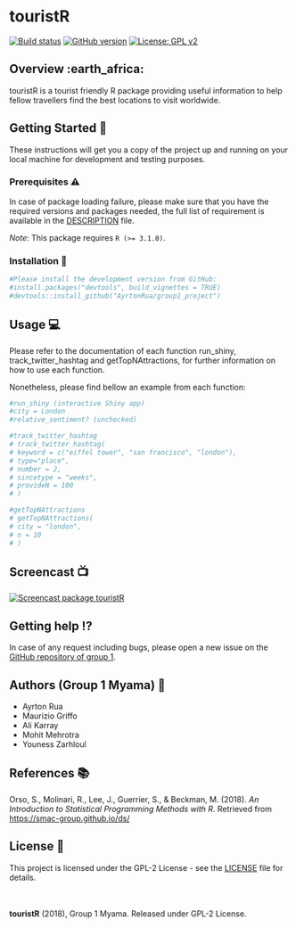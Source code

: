touristR
================

[![Build
status](https://img.shields.io/badge/build-passing-green.svg)](https://github.com/AyrtonRua/group1_project)
[![GitHub
version](https://img.shields.io/badge/Package%20version-1.0.0-orange.svg)](https://github.com/AyrtonRua/group1_project)
[![License: GPL
v2](https://img.shields.io/badge/License-GPL%20v2-blue.svg)](https://www.gnu.org/licenses/old-licenses/gpl-2.0.en.html)

## Overview :earth\_africa:

touristR is a tourist friendly R package providing useful information to
help fellow travellers find the best locations to visit worldwide.

## Getting Started :runner:

These instructions will get you a copy of the project up and running on
your local machine for development and testing purposes.

### Prerequisites :warning:

In case of package loading failure, please make sure that you have the
required versions and packages needed, the full list of requirement is
available in the
[DESCRIPTION](https://github.com/AyrtonRua/group1_project/blob/master/DESCRIPTION)
file.

*Note*: This package requires `R (>= 3.1.0)`.

### Installation :rocket:

``` r
#Please install the development version from GitHub:
#install.packages("devtools", build_vignettes = TRUE)
#devtools::install_github("AyrtonRua/group1_project")
```

## Usage :computer:

Please refer to the documentation of each function run\_shiny,
track\_twitter\_hashtag and getTopNAttractions, for further information
on how to use each function.

Nonetheless, please find bellow an example from each function:

``` r
#run_shiny (interactive Shiny app)
#city = London
#relative_sentiment? (unchecked)

#track_twitter_hashtag
# track_twitter_hashtag(
# keyword = c("eiffel tower", "san francisco", "london"),
# type="place",
# number = 2,
# sincetype = "weeks",
# provideN = 100
# )

#getTopNAttractions
# getTopNAttractions(
# city = "london",
# n = 10
# )
```

## Screencast :tv:

<!-- Video Presentation of the group -->

[![Screencast package
touristR](http://img.youtube.com/vi/p6urWb3U07M/maxresdefault.jpg)](http://www.youtube.com/watch?v=p6urWb3U07M "Screencast package touristR")

## Getting help :interrobang:

In case of any request including bugs, please open a new issue on the
[GitHub repository of
group 1](https://github.com/AyrtonRua/group1_project).

## Authors (Group 1 Myama) :santa:

  - Ayrton Rua
  - Maurizio Griffo
  - Ali Karray
  - Mohit Mehrotra
  - Youness Zarhloul

## References :books:

Orso, S., Molinari, R., Lee, J., Guerrier, S., & Beckman, M. (2018). *An
Introduction to Statistical Programming Methods with R*. Retrieved from
<https://smac-group.github.io/ds/>

## License :scroll:

This project is licensed under the GPL-2 License - see the
[LICENSE](https://github.com/AyrtonRua/group1_project/blob/master/LICENSE)
file for details.

<br><br> **touristR** (2018), Group 1 Myama. Released under GPL-2
License.
